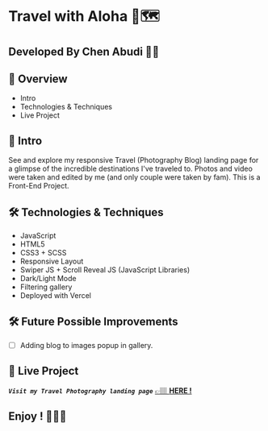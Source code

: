 # Travel with Aloha 🌺🗺️

## **Developed By Chen Abudi** 👩‍💻‍

## 📢 Overview

- Intro
- Technologies & Techniques
- Live Project

## 🔎 Intro

See and explore my responsive Travel (Photography Blog) landing page for a glimpse of the incredible destinations I've traveled to.
Photos and video were taken and edited by me (and only couple were taken by fam). This is a Front-End Project.

## 🛠️ Technologies & Techniques

- JavaScript
- HTML5
- CSS3 + SCSS
- Responsive Layout
- Swiper JS + Scroll Reveal JS (JavaScript Libraries)
- Dark/Light Mode
- Filtering gallery
- Deployed with Vercel

## 🛠️ Future Possible Improvements

- [ ] Adding blog to images popup in gallery.

## 💎 Live Project

**_`Visit my Travel Photography landing page`_** [&#128073;&#127997; **HERE !**](https://travel-with-aloha.vercel.app/)

## **Enjoy ! 🌺👋🏽**
